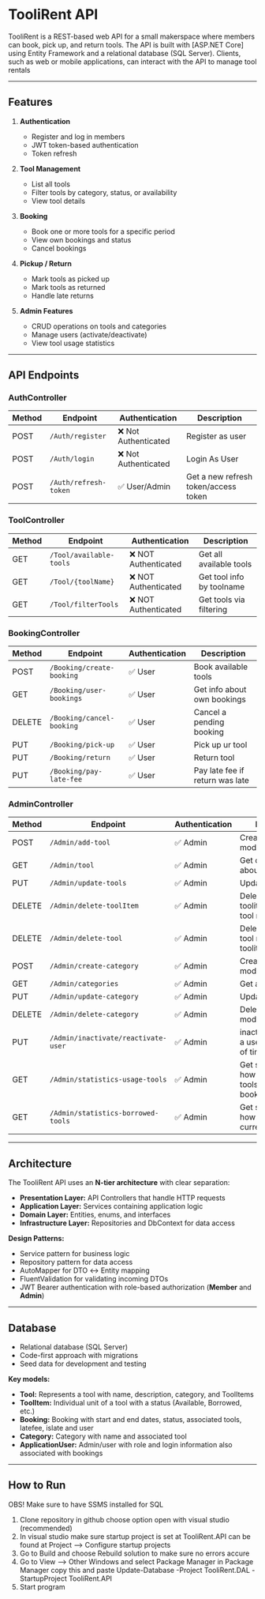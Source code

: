 # TooliRent API

TooliRent is a REST-based web API for a small makerspace where members can book, pick up, and return tools. The API is built with [ASP.NET Core] using Entity Framework and a relational database (SQL Server). Clients, such as web or mobile applications, can interact with the API to manage tool rentals

---

## Features

1. **Authentication**
   - Register and log in members
   - JWT token-based authentication
   - Token refresh

2. **Tool Management**
   - List all tools
   - Filter tools by category, status, or availability
   - View tool details

3. **Booking**
   - Book one or more tools for a specific period
   - View own bookings and status
   - Cancel bookings

4. **Pickup / Return**
   - Mark tools as picked up
   - Mark tools as returned
   - Handle late returns

5. **Admin Features**
   - CRUD operations on tools and categories
   - Manage users (activate/deactivate)
   - View tool usage statistics
     
---

## API Endpoints

### AuthController
| Method | Endpoint | Authentication | Description |
|--------|----------|----------------|----------------|
| POST   | `/Auth/register` | ❌ Not Authenticated | Register as user | 
| POST   | `/Auth/login` | ❌ Not Authenticated | Login As User | 
| POST   | `/Auth/refresh-token` | ✅ User/Admin | Get a new refresh token/access token | 

### ToolController
| Method | Endpoint | Authentication | Description |
|--------|----------|----------------|----------------|
| GET    | `/Tool/available-tools` | ❌ NOT Authenticated | Get all available tools |
| GET    | `/Tool/{toolName}` | ❌ NOT Authenticated | Get tool info by toolname | 
| GET    | `/Tool/filterTools` | ❌ NOT Authenticated | Get tools via filtering  | 

### BookingController
| Method | Endpoint | Authentication | Description |
|--------|----------|----------------|----------------|
| POST   | `/Booking/create-booking` | ✅ User | Book available tools |
| GET    | `/Booking/user-bookings` | ✅ User | Get info about own bookings | 
| DELETE | `/Booking/cancel-booking` | ✅ User | Cancel a pending booking | 
| PUT    | `/Booking/pick-up` | ✅ User | Pick up ur tool | 
| PUT    | `/Booking/return` | ✅ User | Return tool |
| PUT    | `/Booking/pay-late-fee` | ✅ User | Pay late fee if return was late |

### AdminController
| Method | Endpoint | Authentication | Description |
|--------|----------|----------------|----------------|
| POST   | `/Admin/add-tool` | ✅ Admin | Create new tool model |
| GET    | `/Admin/tool` | ✅ Admin | Get detailed info about a tool | 
| PUT    | `/Admin/update-tools` | ✅ Admin | Update a tool | 
| DELETE | `/Admin/delete-toolItem` | ✅ Admin | Delete a specific toolitem within a tool model | 
| DELETE | `/Admin/delete-tool` | ✅ Admin | Delete the whole tool model including toolitems |
| POST   | `/Admin/create-category` | ✅ Admin | Create a category model |
| GET    | `/Admin/categories` | ✅ Admin | Get all categories |
| PUT    | `/Admin/update-category` | ✅ Admin | Update a category |
| DELETE | `/Admin/delete-category` | ✅ Admin | Delete a category model |
| PUT    | `/Admin/inactivate/reactivate-user` | ✅ Admin | inactivate/reactivate a user for a period of time |
| GET    | `/Admin/statistics-usage-tools` | ✅ Admin | Get statistics of how many times tools are getting booked |
| GET    | `/Admin/statistics-borrowed-tools` | ✅ Admin | Get statistics of how many tools are currently borrowed |

---

## Architecture

The TooliRent API uses an **N-tier architecture** with clear separation:

- **Presentation Layer:** API Controllers that handle HTTP requests  
- **Application Layer:** Services containing application logic  
- **Domain Layer:** Entities, enums, and interfaces  
- **Infrastructure Layer:** Repositories and DbContext for data access  

**Design Patterns:**

- Service pattern for business logic  
- Repository pattern for data access  
- AutoMapper for DTO ↔ Entity mapping  
- FluentValidation for validating incoming DTOs  
- JWT Bearer authentication with role-based authorization (**Member** and **Admin**)  

---

## Database

- Relational database (SQL Server)  
- Code-first approach with migrations  
- Seed data for development and testing  

**Key models:**

- **Tool:** Represents a tool with name, description, category, and ToolItems  
- **ToolItem:** Individual unit of a tool with a status (Available, Borrowed, etc.)  
- **Booking:** Booking with start and end dates, status, associated tools, latefee, islate and user
- **Category:** Category with name and associated tool
- **ApplicationUser:** Admin/user with role and login information also associated with bookings

---

## How to Run 
OBS! Make sure to have SSMS installed for SQL
1. Clone repository in github choose option open with visual studio (recommended)
3. In visual studio make sure startup project is set at TooliRent.API can be found at Project --> Configure startup projects
4. Go to Build and choose Rebuild solution to make sure no errors accure
5. Go to View --> Other Windows and select Package Manager in Package Manager copy this and paste Update-Database -Project TooliRent.DAL -StartupProject TooliRent.API
6. Start program




